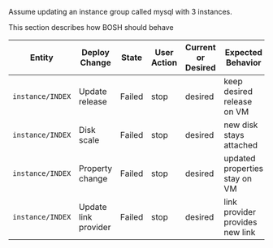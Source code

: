 Assume updating an instance group called mysql with 3 instances.

This section describes how BOSH should behave

Entity | Deploy Change | State | User Action | Current or Desired | Expected Behavior
-------|---------------|-------|-------------|--------------------|-------------------
`instance/INDEX` | Update release | Failed | stop | desired | keep desired release on VM
`instance/INDEX` | Disk scale | Failed | stop | desired | new disk stays attached
`instance/INDEX` | Property change | Failed | stop | desired | updated properties stay on VM
`instance/INDEX` | Update link provider | Failed | stop | desired | link provider provides new link
